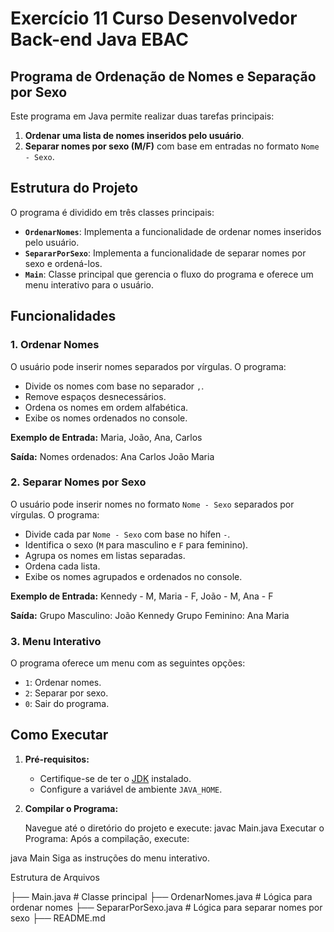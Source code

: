 # Exercício 11 Curso Desenvolvedor Back-end Java EBAC
## Programa de Ordenação de Nomes e Separação por Sexo

Este programa em Java permite realizar duas tarefas principais:

1. **Ordenar uma lista de nomes inseridos pelo usuário**.
2. **Separar nomes por sexo (M/F)** com base em entradas no formato `Nome - Sexo`.

## Estrutura do Projeto

O programa é dividido em três classes principais:

- **`OrdenarNomes`**: Implementa a funcionalidade de ordenar nomes inseridos pelo usuário.
- **`SepararPorSexo`**: Implementa a funcionalidade de separar nomes por sexo e ordená-los.
- **`Main`**: Classe principal que gerencia o fluxo do programa e oferece um menu interativo para o usuário.

## Funcionalidades

### 1. Ordenar Nomes
O usuário pode inserir nomes separados por vírgulas. O programa:
- Divide os nomes com base no separador `,`.
- Remove espaços desnecessários.
- Ordena os nomes em ordem alfabética.
- Exibe os nomes ordenados no console.

**Exemplo de Entrada:**
Maria, João, Ana, Carlos

**Saída:**
Nomes ordenados: Ana Carlos João Maria

### 2. Separar Nomes por Sexo
O usuário pode inserir nomes no formato `Nome - Sexo` separados por vírgulas. O programa:
- Divide cada par `Nome - Sexo` com base no hífen `-`.
- Identifica o sexo (`M` para masculino e `F` para feminino).
- Agrupa os nomes em listas separadas.
- Ordena cada lista.
- Exibe os nomes agrupados e ordenados no console.

**Exemplo de Entrada:**
Kennedy - M, Maria - F, João - M, Ana - F

**Saída:**
Grupo Masculino: João Kennedy
Grupo Feminino: Ana Maria

### 3. Menu Interativo
O programa oferece um menu com as seguintes opções:
- `1`: Ordenar nomes.
- `2`: Separar por sexo.
- `0`: Sair do programa.

## Como Executar

1. **Pré-requisitos:**
   - Certifique-se de ter o [JDK](https://www.oracle.com/java/technologies/javase-jdk11-downloads.html) instalado.
   - Configure a variável de ambiente `JAVA_HOME`.

2. **Compilar o Programa:**

   Navegue até o diretório do projeto e execute:
   javac Main.java
Executar o Programa: Após a compilação, execute:

java Main
Siga as instruções do menu interativo.

Estrutura de Arquivos

├── Main.java           # Classe principal
├── OrdenarNomes.java   # Lógica para ordenar nomes
├── SepararPorSexo.java # Lógica para separar nomes por sexo
├── README.md
